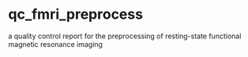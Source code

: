 # qc_fmri_preprocess
a quality control report for the preprocessing of resting-state functional magnetic resonance imaging
